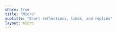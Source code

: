 ```yaml
---
share: true
title: "Micro"
subtitle: "Short reflections, likes, and replies"
layout: micro
---
```


